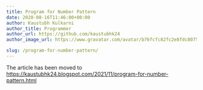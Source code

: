 ```yaml
---
title: Program for Number Pattern
date: 2020-08-16T11:46:00+00:00
author: Kaustubh Kulkarni
author_title: Programmer
author_url: https://github.com/kaustubhk24
author_image_url: https://www.gravatar.com/avatar/b76fcfc82fc2e8fdc8075636f1735f61?s=200

slug: /program-for-number-pattern/
---
```

The article has been moved to https://kaustubhk24.blogspot.com/2021/11/program-for-number-pattern.html